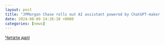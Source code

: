 ```yaml
---
layout: post
title: "JPMorgan Chase rolls out AI assistant powered by ChatGPT-maker OpenAI"
date: 2024-08-09 14:26:10 +0000
categories: [news]
---
```


[Читати далі](https://www.cnbc.com/2024/08/09/jpmorgan-chase-ai-artificial-intelligence-assistant-chatgpt-openai.html)
